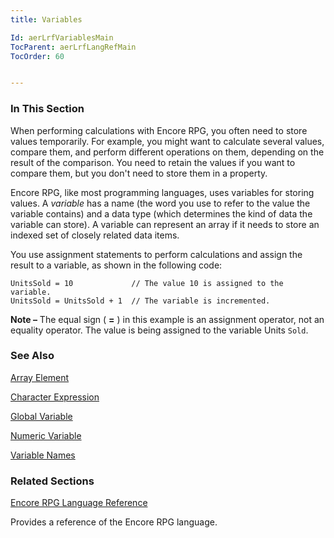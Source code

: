 ```yaml
---
title: Variables

Id: aerLrfVariablesMain
TocParent: aerLrfLangRefMain
TocOrder: 60


---
```


### In This Section
When performing calculations with Encore RPG, you often need to store values temporarily. For example, you might want to calculate several values, compare them, and perform different operations on them, depending on the result of the comparison. You need to retain the values if you want to compare them, but you don't need to store them in a property. 

Encore RPG, like most programming languages, uses variables for storing values. A *variable* has a name (the word you use to refer to the value the variable contains) and a data type (which determines the kind of data the variable can store). A variable can represent an array if it needs to store an indexed set of closely related data items. 

You use assignment statements to perform calculations and assign the result to a variable, as shown in the following code: 

```
UnitsSold = 10             // The value 10 is assigned to the variable.
UnitsSold = UnitsSold + 1  // The variable is incremented.
```

 **Note &#8211;**   The equal sign ( **=** ) in this example is an assignment operator,
                not an equality operator. The value is being assigned to the variable Units ```Sold```.

### See Also

[Array Element](Array_Element.html)

[
                    Character
                    Expression
                ](Character_Expression.html)

[Global Variable](Variable_Scoping.html)

[Numeric Variable](Numeric_Variable.html)

[Variable Names](Variable_Names.html)

### Related Sections
[Encore RPG Language Reference](aerLrfLangRefMain.html) 

Provides a reference of the Encore RPG language.


